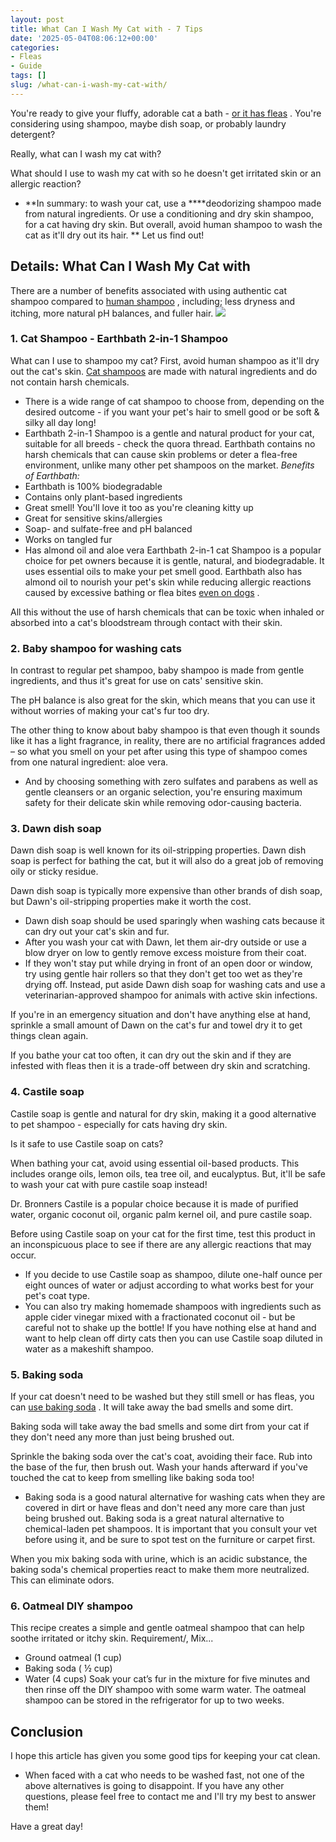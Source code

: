 ```yaml
---
layout: post
title: What Can I Wash My Cat with - 7 Tips
date: '2025-05-04T08:06:12+00:00'
categories:
- Fleas
- Guide
tags: []
slug: /what-can-i-wash-my-cat-with/
---
```


You're ready to give your fluffy, adorable cat a bath -
[or it has fleas](https://pestpolicy.com/how-to-tell-if-your-cat-has-fleas/)
. You're considering using shampoo, maybe dish soap, or probably laundry detergent?

Really, what can I wash my cat with?

What should I use to wash my cat with so he doesn't get irritated skin or an allergic reaction?
- **In summary: to wash your cat, use a ****deodorizing shampoo made from natural ingredients. Or use a conditioning and dry skin shampoo, for a cat having dry skin. But overall, avoid human shampoo to wash the cat as it'll dry out its hair. **
Let us find out!
## Details: What Can I Wash My Cat with
There are a number of benefits associated with using authentic cat shampoo compared to
[human shampoo](https://pestpolicy.com/can-you-use-human-shampoo-on-cats/)
, including; less dryness and itching, more natural pH balances, and fuller hair.
![](/assets/img/03/What-Can-I-Wash-My-Cat-with-300x199.jpg)
### 1. Cat Shampoo - Earthbath 2-in-1 Shampoo
What can I use to shampoo my cat? First, avoid human shampoo as it'll dry out the cat's skin.
[Cat shampoos](https://pestpolicy.com/best-flea-shampoo-for-cats/)
are made with natural ingredients and do not contain harsh chemicals.
- There is a wide range of cat shampoo to choose from, depending on the desired outcome - if you want your pet's hair to smell good or be soft & silky all day long!
- Earthbath 2-in-1 Shampoo is a gentle and natural product for your cat, suitable for all breeds - check the quora thread.
Earthbath contains no harsh chemicals that can cause skin problems or deter a flea-free environment, unlike many other pet shampoos on the market.
*Benefits of Earthbath:*
- Earthbath is 100% biodegradable
- Contains only plant-based ingredients
- Great smell! You'll love it too as you're cleaning kitty up
- Great for sensitive skins/allergies
- Soap- and sulfate-free and pH balanced
- Works on tangled fur
- Has almond oil and aloe vera
Earthbath 2-in-1 cat Shampoo is a popular choice for pet owners because it is gentle, natural, and biodegradable. It uses essential oils to make your pet smell good.
Earthbath also has almond oil to nourish your pet's skin while reducing allergic reactions caused by excessive bathing or flea bites
[even on dogs](https://pestpolicy.com/how-to-tell-if-your-dog-has-fleas/)
.

All this without the use of harsh chemicals that can be toxic when inhaled or absorbed into a cat's bloodstream through contact with their skin.
### 2. Baby shampoo for washing cats
In contrast to regular pet shampoo, baby shampoo is made from gentle ingredients, and thus it's great for use on cats' sensitive skin.

The pH balance is also great for the skin, which means that you can use it without worries of making your cat's fur too dry.

The other thing to know about baby shampoo is that even though it sounds like it has a light fragrance, in reality, there are no artificial fragrances added – so what you smell on your pet after using this type of shampoo comes from one natural ingredient: aloe vera.
- And by choosing something with zero sulfates and parabens as well as gentle cleansers or an organic selection, you're ensuring maximum safety for their delicate skin while removing odor-causing bacteria.
### 3. Dawn dish soap
Dawn dish soap is well known for its oil-stripping properties. Dawn dish soap is perfect for bathing the cat, but it will also do a great job of removing oily or sticky residue.

Dawn dish soap is typically more expensive than other brands of dish soap, but Dawn's oil-stripping properties make it worth the cost.
- Dawn dish soap should be used sparingly when washing cats because it can dry out your cat's skin and fur.
- After you wash your cat with Dawn, let them air-dry outside or use a blow dryer on low to gently remove excess moisture from their coat.
- If they won't stay put while drying in front of an open door or window, try using gentle hair rollers so that they don't get too wet as they're drying off.
Instead, put aside Dawn dish soap for washing cats and use a veterinarian-approved shampoo for animals with active skin infections.

If you're in an emergency situation and don't have anything else at hand, sprinkle a small amount of Dawn on the cat's fur and towel dry it to get things clean again.

If you bathe your cat too often, it can dry out the skin and if they are infested with fleas then it is a trade-off between dry skin and scratching.
### 4. Castile soap
Castile soap is gentle and natural for dry skin, making it a good alternative to pet shampoo - especially for cats having dry skin.

Is it safe to use Castile soap on cats?

When bathing your cat, avoid using essential oil-based products. This includes orange oils, lemon oils, tea tree oil, and eucalyptus. But, it'll be safe to wash your cat with pure castile soap instead!

Dr. Bronners Castile is a popular choice because it is made of purified water, organic coconut oil, organic palm kernel oil, and pure castile soap.

Before using Castile soap on your cat for the first time, test this product in an inconspicuous place to see if there are any allergic reactions that may occur.
- If you decide to use Castile soap as shampoo, dilute one-half ounce per eight ounces of water or adjust according to what works best for your pet's coat type.
- You can also try making homemade shampoos with ingredients such as apple cider vinegar mixed with a fractionated coconut oil - but be careful not to shake up the bottle!
If you have nothing else at hand and want to help clean off dirty cats then you can use Castile soap diluted in water as a makeshift shampoo.
### 5. Baking soda
If your cat doesn't need to be washed but they still smell or has fleas, you can
[use baking soda](https://pestpolicy.com/does-baking-soda-kill-fleas/)
. It will take away the bad smells and some dirt.

Baking soda will take away the bad smells and some dirt from your cat if they don't need any more than just being brushed out.

Sprinkle the baking soda over the cat's coat, avoiding their face. Rub into the base of the fur, then brush out. Wash your hands afterward if you've touched the cat to keep from smelling like baking soda too!
- Baking soda is a good natural alternative for washing cats when they are covered in dirt or have fleas and don't need any more care than just being brushed out.
Baking soda is a great natural alternative to chemical-laden pet shampoos. It is important that you consult your vet before using it, and be sure to spot test on the furniture or carpet first.

When you mix baking soda with urine, which is an acidic substance, the baking soda's chemical properties react to make them more neutralized. This can eliminate odors.
### 6. Oatmeal DIY shampoo
This recipe creates a simple and gentle oatmeal shampoo that can help soothe irritated or itchy skin. Requirement/, Mix...
- Ground oatmeal (1 cup)
- Baking soda ( ½ cup)
- Water (4 cups)
Soak your cat’s fur in the mixture for five minutes and then rinse off the DIY shampoo with some warm water. The oatmeal shampoo can be stored in the refrigerator for up to two weeks.
## Conclusion
I hope this article has given you some good tips for keeping your cat clean.
- When faced with a cat who needs to be washed fast, not one of the above alternatives is going to disappoint.
If you have any other questions, please feel free to contact me and I'll try my best to answer them!

Have a great day!
